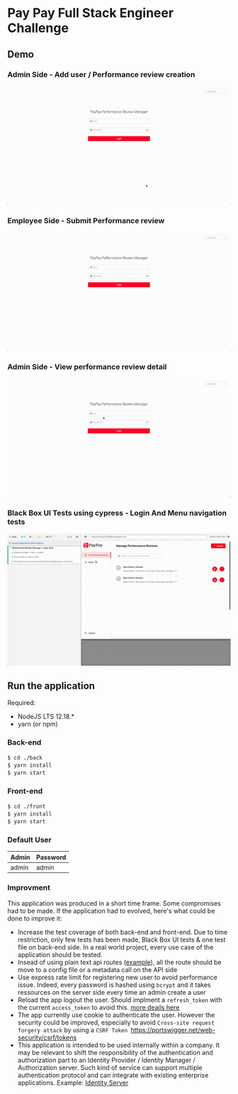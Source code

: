 # Pay Pay Full Stack Engineer Challenge

## Demo

### Admin Side - Add user / Performance review creation

![image](./images/admin-1.gif)

### Employee Side - Submit Performance review

![image](./images/employee-1.gif)

### Admin Side - View performance review detail

![image](./images/admin-2.gif)

### Black Box UI Tests using cypress - Login And Menu navigation tests

![image](./images/cypress-test.gif)

## Run the application

Required:

- NodeJS LTS 12.18.\*
- yarn (or npm)

### Back-end

```bash
$ cd ./back
$ yarn install
$ yarn start
```

### Front-end

```bash
$ cd ./front
$ yarn install
$ yarn start
```

### Default User

| Admin | Password |
| ----- | -------- |
| admin | admin    |

### Improvment

This application was produced in a short time frame. Some compromises had to be made. If the application had to evolved, here's what could be done to improve it:

- Increase the test coverage of both back-end and front-end. Due to time restriction, only few tests has been made, Black Box UI tests & one test file on back-end side. In a real world project, every use case of the application should be tested.
- Insead of using plain text api routes ([example](./front/src/api/authentication.ts#20)), all the route should be move to a config file or a metadata call on the API side
- Use express rate limit for registering new user to avoid performance issue. Indeed, every password is hashed using `bcrypt` and it takes ressources on the server side every time an admin create a user
- Reload the app logout the user. Should implment a `refresh_token` with the current `access_token` to avoid this. [more deails here](https://tools.ietf.org/html/rfc6749#section-1.5)
- The app currently use cookie to authenticate the user. However the security could be improved, especially to avoid `Cross-site request forgery attack` by using a `CSRF Token `https://portswigger.net/web-security/csrf/tokens
- This application is intended to be used internally within a company. It may be relevant to shift the responsibility of the authentication and authorization part to an Identity Provider / Identity Manager / Authorization server. Such kind of service can support multiple authentication protocol and can integrate with existing enterprise applications. Example: [Identity Server](https://identityserver.io/)
